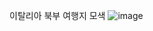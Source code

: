 이탈리아 북부 여행지 모색
![image](https://github.com/codebrunch/codebrunch.github.io/assets/70242287/38c1520f-a409-4ccb-b336-f7646a87e240)
